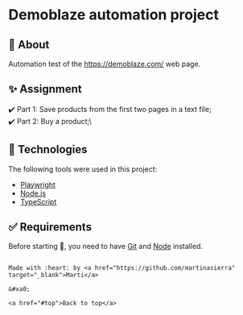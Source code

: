 # Demoblaze automation project

## :dart: About ##

Automation test of the https://demoblaze.com/ web page.

## :sparkles: Assignment ##

:heavy_check_mark: Part 1: Save products from the first two pages in a text file;\
:heavy_check_mark: Part 2: Buy a product;\

## :rocket: Technologies ##

The following tools were used in this project:

- [Playwright](https://playwright.dev/)
- [Node.js](https://nodejs.org/en/)
- [TypeScript](https://www.typescriptlang.org/)

## :white_check_mark: Requirements ##

Before starting :checkered_flag:, you need to have [Git](https://git-scm.com) and [Node](https://nodejs.org/en/) installed.


```

Made with :heart: by <a href="https://github.com/martinasierra" target="_blank">Marti</a>

&#xa0;

<a href="#top">Back to top</a>
